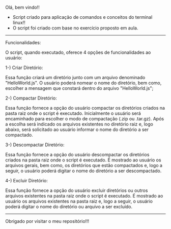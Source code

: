 Olá, bem vindo!!

- Script criado para aplicação de comandos e conceitos do terminal linux!!
- O script foi criado com base no exercício proposto em aula.
-------------------------------------------------------------------------

Funcionalidades:

O script, quando executado, oferece 4 opções de funcionalidades ao usuário:

1-) Criar Diretório:

Essa função criará um diretório junto com um arquivo denominado "HelloWorld.js". O usuário poderá nomear o nome do diretório, bem como, escolher a mensagem que constará dentro do arquivo "HelloWorld.js";

2-) Compactar Diretório:

Essa função fornece a opção do usuário compactar os diretórios criados na pasta raiz onde o script é executado. Inicialmente o usuário será encaminhado para escolher o modo de compactação (.zip ou .tar.gz). Após a escolha será indicado os arquivos existentes no diretório raiz e, logo abaixo, será solicitado ao usuário informar o nome do diretório a ser compactado.

3-) Descompactar Diretório:

Essa função fornece a opção do usuário descompactar os diretórios criados na pasta raiz onde o script é executado. É mostrado ao usuário os arquivos gerais, bem como, os diretórios que estão compactados e, logo a seguir, o usuário poderá digitar o nome do diretório a ser descompactado.

4-) Excluir Diretório:

Essa função fornece a opção do usuário excluir diretórios ou outros arquivos existentes na pasta raiz onde o script é executado. É mostrado ao usuário os arquivos existentes na pasta raiz e, logo a seguir, o usuário poderá digitar o nome do diretório ou arquivo a ser excluído.

--------------------------------------------------------------------------

Obrigado por visitar o meu repositório!!!

